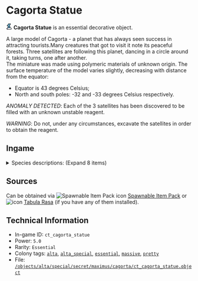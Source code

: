 # Cagorta Statue

<img src="https://raw.githubusercontent.com/Ceterai/Enternia/main/objects/alta/special/secret/maximus/cagorta/icon.png" alt="Cagorta Statue icon" loading="lazy" width="auto" height="16px"/> **Cagorta Statue** is an essential decorative object.

A large model of Cagorta - a planet that has always seen success in attracting tourists.Many creatures that got to visit it note its peaceful forests. Three satellites are following this planet, dancing in a circle around it, taking turns, one after another.  
The miniature was made using polymeric materials of unknown origin. The surface temperature of the model varies slightly, decreasing with distance from the equator:

- Equator is 43 degrees Celsius;
- North and south poles: -32 and -33 degrees Celsius respectively.

_ANOMALY DETECTED_: Each of the 3 satellites has been discovered to be filled with an unknown unstable reagent.

_WARNING_: Do not, under any circumstances, excavate the satellites in order to obtain the reagent.

## Ingame

<details markdown="1"><summary>Species descriptions: (Expand 8 items)</summary>

- Alta: The Cagorta-1 incident is a great telltale of caution, something Hevika or Neiteru could learn from greatly...
- Apex: Another planet, another alta disaster. Can't believe they could infiltrate the Miniknog with this level of misfortune.
- Avian: A tiny planet on a pedestal!
- Floran: A sssmall world. Not enough Floran.
- Glitch: Interested. I wonder what happens if you open up the satellites.
- Human: I think that is Cagorta - a great tourist destination. Though I've heard it kinda fell off for some reason...
- Hylotl: An unknown ocean planet. Though it feels quite important.
- Novakid: Wonderin' how this here planet floats in the air.

</details>

## Sources

Can be obtained via <img src="https://raw.githubusercontent.com/Silverfeelin/Starbound-SpawnableItemPack/master/interface/sip/iconSmall.png" alt="Spawnable Item Pack icon" width="18" height="14"/> [Spawnable Item Pack](https://steamcommunity.com/sharedfiles/filedetails/?id=733665104) or <img src="https://steamuserimages-a.akamaihd.net/ugc/263843960696222713/3EC9A7C005541F7D577EBCB8C5736B4EFC9973D6/" alt="icon" width="8" height="12"/> [Tabula Rasa](https://community.playstarbound.com/resources/the-tabula-rasa.3222/) (if you have any of them installed).

## Technical Information

- In-game ID: `ct_cagorta_statue`
- Power: `5.0`
- Rarity: `Essential`
- Colony tags: [`alta`](https://ceterai.github.io/MyEnternia/Wiki/Tags/Alta), [`alta_special`](https://ceterai.github.io/MyEnternia/Wiki/Tags/AltaSpecial), [`essential`](https://ceterai.github.io/MyEnternia/Wiki/Tags/Essential), [`massive`](https://ceterai.github.io/MyEnternia/Wiki/Tags/Massive), [`pretty`](https://ceterai.github.io/MyEnternia/Wiki/Tags/Pretty)
- File: [`/objects/alta/special/secret/maximus/cagorta/ct_cagorta_statue.object`](https://github.com/Ceterai/Enternia/blob/main/objects/alta/special/secret/maximus/cagorta/ct_cagorta_statue.object)
